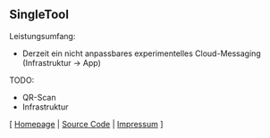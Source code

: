 ## SingleTool

Leistungsumfang:

- Derzeit ein nicht anpassbares experimentelles Cloud-Messaging (Infrastruktur -> App)

TODO:

- QR-Scan
- Infrastruktur

\[ [Homepage](https://www.singletool.de/) \| [Source Code](https://github.com/singletool/android/) \| [Impressum](https://valentin.hilbig.de/) \]
